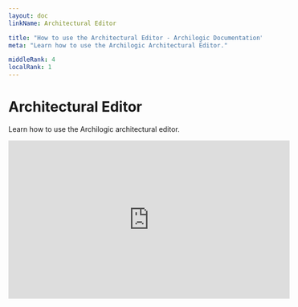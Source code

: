 ```yaml
---
layout: doc
linkName: Architectural Editor

title: "How to use the Architectural Editor - Archilogic Documentation"
meta: "Learn how to use the Archilogic Architectural Editor."

middleRank: 4
localRank: 1
---
```


# Architectural Editor

Learn how to use the Archilogic architectural editor.

<iframe width="560" height="315" src="https://www.youtube.com/embed/MboLwn6HxYY" frameborder="0" allowfullscreen></iframe>
